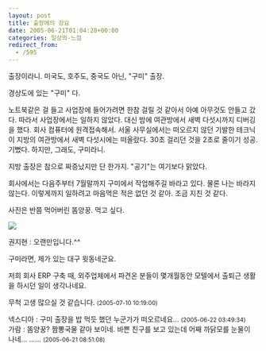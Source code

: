 ```yaml
---
layout: post
title: 출장에의 강요
date: 2005-06-21T01:04:28+00:00
categories: 일상의-느낌
redirect_from:
  - /595
---
```


출장이라니. 미국도, 호주도, 중국도 아닌, "구미" 출장.

경상도에 있는 "구미" 다.

노트북같은 걸 들고 사업장에 들어가려면 한참 걸릴 것 같아서 아예 아무것도 안들고 갔다. 따라서 사업장에서는 일하지 않았다. 대신 밤에 여관방에서 새벽 다섯시까지 디버깅을 했다. 회사 컴퓨터에 원격접속해서. 서울 사무실에서는 떠오르지 않던 기발한 테크닉이 지방의 여관방에서 새벽 다섯시에는 떠올랐다. 30초 걸리던 것을 2초로 줄이기 성공. 기뻤다. 하지만, 그래도, 구미라니.

지방 출장은 참으로 짜증났지만 단 한가지. "공기"는 여기보다 맑았다.

회사에서는 다음주부터 7월말까지 구미에서 작업해주길 바라고 있다. 물론 나는 바라지 않는다. 이렇게까지 일하려고 마음먹은 적은 없던 것 같아. 조금 지친 것 같다.

사진은 반쯤 먹어버린 &#46624;양꿍. 먹고 싶다.

<a href="http://tiyny.egloos.com/1437078" target=bb><img border=0 src=http://pds.egloos.com/pds/1/200506/15/87/b0037287_1531045.jpg></a>
<div id=comments>
<div class=comment>
<!--- cmt:1015 --->
<!--- mail: --->
<!--- parent:0 --->
권지현 : 
오랜만입니다.^^

구미라면, 제가 있는 대구 윗동네군요.

저희 회사 ERP 구축 때, 외주업체에서 파견온 분들이 몇개월동안 모텔에서 출퇴근 생활을 하시던 일이 생각나네요.

무척 고생 많으실 것 같습니다.
 <small>(2005-07-10 10:19:00)</small>
</div>
<div class=comment>
<!--- cmt:1016 --->
<!--- mail: --->
<!--- parent:0 --->
넥스디아 : 
구미 출장을 밥 먹듯 했던 누군가가 떠오르네요...
 <small>(2005-06-22 03:49:34)</small>
</div>
<div class=comment>
<!--- cmt:1017 --->
<!--- mail: --->
<!--- parent:0 --->
가람 : 
&#46624;양꿍? 짬뽕국물 같아 보이네.
바쁜 친구를 보고 있는데 어째 까닭모를 눈물이 나네...
......
 <small>(2005-06-21 08:51:08)</small>
</div>
</div>
